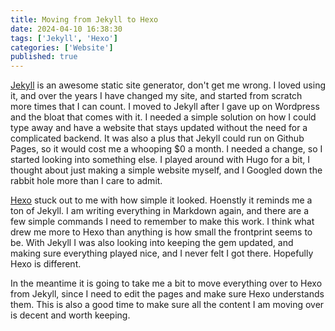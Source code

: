 ```yaml
---
title: Moving from Jekyll to Hexo
date: 2024-04-10 16:38:30
tags: ['Jekyll', 'Hexo']
categories: ['Website']
published: true
---
```


<a href="https://jekyllrb.com/">Jekyll</a> is an awesome static site generator, don't get me wrong. I loved using it, and over the years I have changed my site, and started from scratch more times that I can count. I moved to Jekyll after I gave up on Wordpress and the bloat that comes with it. I needed a simple solution on how I could type away and have a website that stays updated without the need for a complicated backend. It was also a plus that Jekyll could run on Github Pages, so it would cost me a whooping $0 a month. I needed a change, so I started looking into something else. I played around with Hugo for a bit, I thought about just making a simple website myself, and I Googled down the rabbit hole more than I care to admit.

<!-- more -->

<a href="https://hexo.io/">Hexo</a> stuck out to me with how simple it looked. Hoenstly it reminds me a ton of Jekyll. I am writing everything in Markdown again, and there are a few simple commands I need to remember to make this work. I think what drew me more to Hexo than anything is how small the frontprint seems to be. With Jekyll I was also looking into keeping the gem updated, and making sure everything played nice, and I never felt I got there. Hopefully Hexo is different.

In the meantime it is going to take me a bit to move everything over to Hexo from Jekyll, since I need to edit the pages and make sure Hexo understands them. This is also a good time to make sure all the content I am moving over is decent and worth keeping.